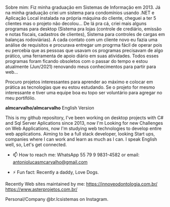 Sobre mim:
Fiz minha graduação em Sistemas de Informação em 2013. Já na minha graduação criei um sistema para condomínios usando .NET e Aplicação Local instalada na própria máquina do cliente, cheguei a ter 5 clientes mas o projeto não decolou...
De lá pra cá, criei mais alguns programas para desktop (Sistema pra lojas (controle de crediário, emissão e notas fiscais, cadastros de clientes), Sistema para controles de cargas em balanças rodoviárias). A cada contato com um cliente novo eu fazia uma análise de requisitos e procurava entregar um progrma fácil de operar pois eu percebia que as pessoas que usavam os programas precisavam de algo prático, uma ferramenta de apoio diário em suas atividades. Todos esses programas foram ficando obsoletos com o passar do tempo e estou atualmente (Jun/2021) renovando meus conhecimentos para partir para web...

Procuro projetos interessantes para aprender ao máximo e colocar em prática as tecnologias que eu estou estudando.
Se o projeto for mesmo interessante e tiver uma equipe boa eu topo ser voluntário para agregar no meu portifólio.


**almcarvalho/almcarvalho** English Version

This is my github repository, I've been working on desktop projects with C# and Sql Server Aplications since 2013, now I'm Looking for new Challenges on Web Applications, now I'm studying web technologies to develop entire web applications. Aiming to be a full stack developer, looking Start ups, companies where I can work and learn as much as I can. I speak English well, so, Let's get connected.


- 📫 How to reach me: WhatsApp 55 79 9 9831-4582 or email: antoniolucasmcarvalho@gmail.com

- ⚡ Fun fact: Recently a daddy, Love Dogs.


Recently Web sites maintained by me:
https://innoveodontologia.com.br/
https://www.asterprojetos.com.br/

Personal/Company
@br.lcsistemas on Instagram.

